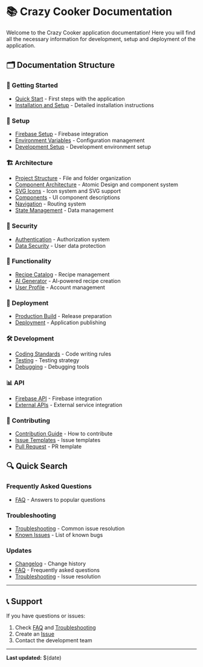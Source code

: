 # 📚 Crazy Cooker Documentation

Welcome to the Crazy Cooker application documentation! Here you will find all the necessary information for development, setup and deployment of the application.

## 🗂 Documentation Structure

### 🚀 Getting Started
- [Quick Start](./getting-started.md) - First steps with the application
- [Installation and Setup](./installation.md) - Detailed installation instructions

### 🔧 Setup
- [Firebase Setup](./firebase-setup.md) - Firebase integration
- [Environment Variables](./environment-variables.md) - Configuration management
- [Development Setup](./development-setup.md) - Development environment setup

### 🏗 Architecture
- [Project Structure](./project-structure.md) - File and folder organization
- [Component Architecture](./component-architecture.md) - Atomic Design and component system
- [SVG Icons](./svg-icons.md) - Icon system and SVG support
- [Components](./components.md) - UI component descriptions
- [Navigation](./navigation.md) - Routing system
- [State Management](./state-management.md) - Data management

### 🔐 Security
- [Authentication](./authentication.md) - Authorization system
- [Data Security](./security.md) - User data protection

### 📱 Functionality
- [Recipe Catalog](./recipes-catalog.md) - Recipe management
- [AI Generator](./ai-generator.md) - AI-powered recipe creation
- [User Profile](./user-profile.md) - Account management

### 🚀 Deployment
- [Production Build](./production-build.md) - Release preparation
- [Deployment](./deployment.md) - Application publishing

### 🛠 Development
- [Coding Standards](./coding-standards.md) - Code writing rules
- [Testing](./testing.md) - Testing strategy
- [Debugging](./debugging.md) - Debugging tools

### 📊 API
- [Firebase API](./firebase-api.md) - Firebase integration
- [External APIs](./external-apis.md) - External service integration

### 🤝 Contributing
- [Contribution Guide](./contributing.md) - How to contribute
- [Issue Templates](./issue-templates.md) - Issue templates
- [Pull Request](./pull-request-template.md) - PR template

## 🔍 Quick Search

### Frequently Asked Questions
- [FAQ](./faq.md) - Answers to popular questions

### Troubleshooting
- [Troubleshooting](./troubleshooting.md) - Common issue resolution
- [Known Issues](./known-issues.md) - List of known bugs

### Updates
- [Changelog](./changelog.md) - Change history
- [FAQ](./faq.md) - Frequently asked questions
- [Troubleshooting](./troubleshooting.md) - Issue resolution

---

## 📞 Support

If you have questions or issues:

1. Check [FAQ](./faq.md) and [Troubleshooting](./troubleshooting.md)
2. Create an [Issue](https://github.com/your-repo/crazy-cooker/issues)
3. Contact the development team

---

**Last updated:** $(date)
